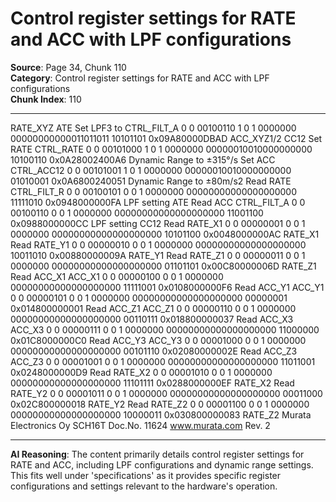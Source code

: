 # Control register settings for RATE and ACC with LPF configurations

**Source**: Page 34, Chunk 110  
**Category**: Control register settings for RATE and ACC with LPF configurations  
**Chunk Index**: 110

---

RATE_XYZ ATE
Set LPF3 to CTRL_FILT_A 0 0 00100110 1 0 1 0000000 00000000000011011011 10101101 0x09A80000DBAD
ACC_XYZ1/2 CC12
Set RATE CTRL_RATE 0 0 00101000 1 0 1 0000000 00000010010000000000 10100110 0x0A28002400A6
Dynamic
Range to
±315°/s
Set ACC CTRL_ACC12 0 0 00101001 1 0 1 0000000 00000010010000000000 01010001 0x0A6800240051
Dynamic
Range to
±80m/s2
Read RATE CTRL_FILT_R 0 0 00100101 0 0 1 0000000 00000000000000000000 11111010 0x0948000000FA
LPF setting ATE
Read ACC CTRL_FILT_A 0 0 00100110 0 0 1 0000000 00000000000000000000 11001100 0x0988000000CC
LPF setting CC12
Read RATE_X1 0 0 00000001 0 0 1 0000000 00000000000000000000 10101100 0x0048000000AC
RATE_X1
Read RATE_Y1 0 0 00000010 0 0 1 0000000 00000000000000000000 10011010 0x00880000009A
RATE_Y1
Read RATE_Z1 0 0 00000011 0 0 1 0000000 00000000000000000000 01101101 0x00C80000006D
RATE_Z1
Read ACC_X1 ACC_X1 0 0 00000100 0 0 1 0000000 00000000000000000000 11111001 0x0108000000F6
Read ACC_Y1 ACC_Y1 0 0 00000101 0 0 1 0000000 00000000000000000000 00000001 0x014800000001
Read ACC_Z1 ACC_Z1 0 0 00000110 0 0 1 0000000 00000000000000000000 00110111 0x018800000037
Read ACC_X3 ACC_X3 0 0 00000111 0 0 1 0000000 00000000000000000000 11000000 0x01C8000000C0
Read ACC_Y3 ACC_Y3 0 0 00001000 0 0 1 0000000 00000000000000000000 00101110 0x02080000002E
Read ACC_Z3 ACC_Z3 0 0 00001001 0 0 1 0000000 00000000000000000000 11011001 0x0248000000D9
Read RATE_X2 0 0 00001010 0 0 1 0000000 00000000000000000000 11101111 0x0288000000EF
RATE_X2
Read RATE_Y2 0 0 00001011 0 0 1 0000000 00000000000000000000 00011000 0x02C800000018
RATE_Y2
Read RATE_Z2 0 0 00001100 0 0 1 0000000 00000000000000000000 10000011 0x030800000083
RATE_Z2
Murata Electronics Oy SCH16T Doc.No. 11624
www.murata.com Rev. 2

---

**AI Reasoning**: The content primarily details control register settings for RATE and ACC, including LPF configurations and dynamic range settings. This fits well under 'specifications' as it provides specific register configurations and settings relevant to the hardware's operation.
